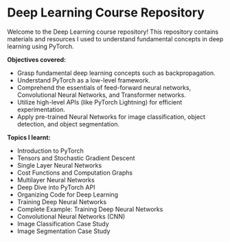 # Deep Learning Course Repository

Welcome to the Deep Learning course repository! This repository contains materials and resources I used to understand fundamental concepts in deep learning using PyTorch. 

**Objectives covered:**
- Grasp fundamental deep learning concepts such as backpropagation.
- Understand PyTorch as a low-level framework.
- Comprehend the essentials of feed-forward neural networks, Convolutional Neural Networks, and Transformer networks.
- Utilize high-level APIs (like PyTorch Lightning) for efficient experimentation.
- Apply pre-trained Neural Networks for image classification, object detection, and object segmentation.

**Topics I learnt:**
- Introduction to PyTorch
- Tensors and Stochastic Gradient Descent
- Single Layer Neural Networks
- Cost Functions and Computation Graphs
- Multilayer Neural Networks
- Deep Dive into PyTorch API
- Organizing Code for Deep Learning
- Training Deep Neural Networks
- Complete Example: Training Deep Neural Networks
- Convolutional Neural Networks (CNN)
- Image Classification Case Study
- Image Segmentation Case Study
